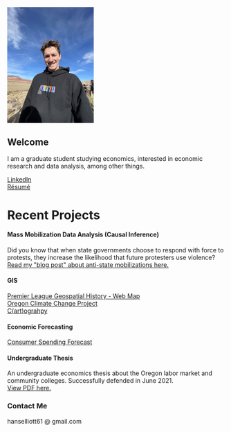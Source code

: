 <img src="me.jpg" alt="me" width="200"/>

## Welcome
I am a graduate student studying economics, interested in economic research and data analysis, among other things.  

[LinkedIn](https://www.linkedin.com/in/hans-elliott/)  
[Résumé](https://hans-elliott99.github.io/Resume.html)

# Recent Projects
#### Mass Mobilization Data Analysis (Causal Inference)
Did you know that when state governments choose to respond with force to protests, they increase the likelihood that future protesters use violence?
[Read my "blog post" about anti-state mobilizations here.](https://hans-elliott99.github.io/MassMobilBlogPost.html)

#### GIS
[Premier League Geospatial History - Web Map](https://hans-elliott99.github.io/PLHistoryPost.html)  
[Oregon Climate Change Project](https://hans-elliott99.github.io/GIS_I_Project.html)  
[C(art)ograhpy](https://hans-elliott99.github.io/C-art-ography.html)  

#### Economic Forecasting
[Consumer Spending Forecast](https://hans-elliott99.github.io/EconomicForecasting.pdf)

#### Undergraduate Thesis
An undergraduate economics thesis about the Oregon labor market and community colleges. Successfully defended in June 2021.  
[View PDF here.](https://hans-elliott99.github.io/HansElliott_Thesis.pdf)


### Contact Me
hanselliott61 @ gmail.com
